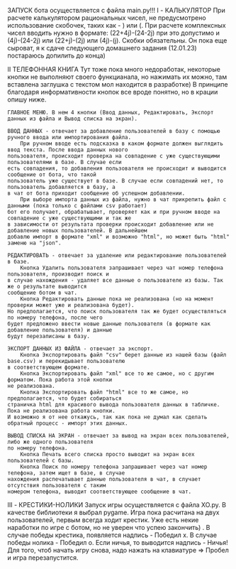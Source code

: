 ЗАПУСК бота осуществляется с файла main.py!!!
I - КАЛЬКУЛЯТОР
    При расчете калькулятором рациональных чисел, не предусмотрено использование скобочек, таких как - ) или (.
    При расчете комплексных чисел вводить нужно в формате: (22+4j)-(24-2j) при это допустимо и (4j)-(24-2j) или (22+j)-(2j) или (4j)-(j). Скобки обязательны.
    Он пока еще сыроват, я к сдаче следующего домашнего задания (12.01.23) постараюсь допилить до конца)

II ТЕЛЕФОННАЯ КНИГА
    Тут тоже пока много недоработак, некоторые кнопки не выполняют своего функцианала, но нажимать их можно, там вставлена заглушка с текстом мол находится в разработке)
    В принципе благодаря информативности кнопок все вроде понятно, но в крации опишу ниже.
    
    ГЛАВНОЕ МЕНЮ. В нем 4 кнопки (Ввод данных, Редактировать, Экспорт данных из файла и Вывод списка на экран).

    ВВОД ДАННЫХ - отвечает за добавление пользователей в базу с помощью ручного ввода или импортирования файла.
        При ручном вводе есть подсказка в каком формате должен выглядить ввод текста. После ввода данных нового
    пользователя, происходит проверка на совпадение с уже существующими пользователями в базе. В случае если
    есть совпадения, то добавления пользователя не происходит и выводится сообщение от бота, что такой 
    пользователь уже существует в базе. В случае если совпадений нет, то пользователь добавляется в базу, а
    в чат от бота приходит сообщение об успешном добавлении.
        При выборе импорта данных из файла, нужно в чат прикрепить файл с данными (пока только с файлами csv работает)
    бот его получает, обрабатывает, проверяет как и при ручном вводе на совпадение с уже существующими и так же
    в зависимости от результата проверки происходит добавление или не добавление новых пользователей. В дальнейшем
    добавлю импорт в формате "xml" и возможно "html", но может быть "html" заменю на "json".

    РЕДАКТИРОВАТЬ - отвечает за удаление или редактирование пользователей в базе.
        Кнопка Удалить пользователя запрашивает через чат номер телефона пользователя, производит поиск и
    в случае нахождения - удаляет все данные о пользователе из базы. Так же о результате выводится 
    сообщение ботом в чат.
        Кнопка Редактировать данные пока не реализована (но на момент проверки может уже и реализована будет).
    Но предполагается, что поиск пользователя так же будет осуществляться по номеру телефона, после чего
    будет предложено ввести новые данные пользователя (в формате как добавление пользователя) и данные
    будут перезаписаны в базу.

    ЭКСПОРТ ДАННЫХ ИЗ ФАЙЛА - отвечает за экспорт.
        Кнопка Экспортировать файл "csv" берет данные из нашей базы (файл base.csv) и перекидывает пользователю
    в соответствующем формате.
        Кнопка Экспортировать файл "xml" все то же самое, но с другим форматом. Пока работа этой кнопки
    не реализована.
        Кнопка Экспортировать файл "html" все то же самое, но предполагается, что будет собираться
    страничка html для красивого вывода пользователя данных в табличке. Пока не реализована работа кнопки.
    И возможно я от нее откажусь, так как пока не думал как сделать обратный процесс - импорт этих данных.

    ВЫВОД СПИСКА НА ЭКРАН - отвечает за вывод на экран всех пользователей, либо же одного пользователя
    по номеру телефона.
        Кнопка Печать всего списка просто выводит на экран всех пользователей с базы.
        Кнопка Поиск по номеру телефона запрашивает через чат номер телефона, затем ищет в базе, в случае
    нахождения распечатывает данные пользователя в чат, в случает отсутствия пользователя с таким
    номером телефона, выводит соответствующее сообщение в чат.

III - КРЕСТИКИ-НОЛИКИ
    Запуск игры осуществляется с файла XO.py.
    В качестве библиотеки я выбрал pygame. Игра пока расчитана на двух пользователей, первым всегда ходит крестик.
    Уже есть некие наработки по игре с ботом, но не уверен что успею закончить) .
    В случае победы крестика, появляется надпись - Победил x. В случае победы нолика - Победил o. Если ничья,
    то выводится надпись - Ничья! 
    Для того, чтоб начать игру снова, надо нажать на клавиатуре => Пробел и игра перезапустится.